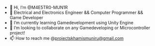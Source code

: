 - 👋 Hi, I’m @M4E5TR0-MUN1R
- 👀 Electrical and Electronics Engineer && Computer Programmer && Game Developer
- 🌱 I’m currently learning Gamedevelopment using Unity Engine
- 💞️ I’m looking to collaborate on any Gamedeveloping or Microcontroller project!
- 📫 How to reach me @projectskhamismuniru@gmail.com
<!---
KhamisMunir/KhamisMunir is a ✨ special ✨ repository because its `README.md` (this file) appears on your GitHub profile.
You can click the Preview link to take a look at your changes.
--->
